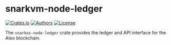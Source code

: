 # snarkvm-node-ledger

[![Crates.io](https://img.shields.io/crates/v/snarkvm-node-ledger.svg?color=neon)](https://crates.io/crates/snarkvm-node-ledger)
[![Authors](https://img.shields.io/badge/authors-Aleo-orange.svg)](https://aleo.org)
[![License](https://img.shields.io/badge/License-GPLv3-blue.svg)](./LICENSE.md)

The `snarkos-node-ledger` crate provides the ledger and API interface for the Aleo blockchain.
